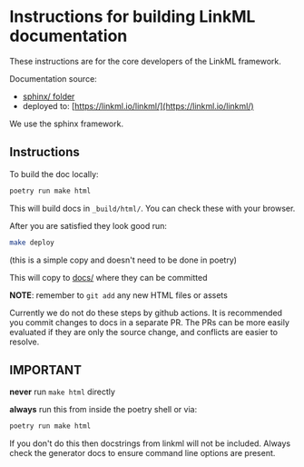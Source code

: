 # Instructions for building LinkML documentation

These instructions are for the core developers of the LinkML framework.

Documentation source:

 * [sphinx/ folder](https://github.com/linkml/linkml/tree/main/sphinx)
 * deployed to: [https://linkml.io/linkml/](https://linkml.io/linkml/)

We use the sphinx framework.

## Instructions

To build the doc locally:

```bash
poetry run make html
```

This will build docs in `_build/html/`. You can check these with your browser.

After you are satisfied they look good run:

```bash
make deploy
```

(this is a simple copy and doesn't need to be done in poetry)

This will copy to [docs/](https://github.com/linkml/linkml/tree/main/docs) where they can be committed

**NOTE**: remember to `git add` any new HTML files or assets

Currently we do not do these steps by github actions. It is recommended you commit changes to docs in a separate PR. The PRs can be more easily evaluated if they are only the source change, and conflicts are easier to resolve.

## IMPORTANT

**never** run `make html` directly

**always** run this from inside the poetry shell or via:

```bash
poetry run make html
```

If you don't do this then docstrings from linkml will not be included. Always check the generator docs to ensure command line options are present.

